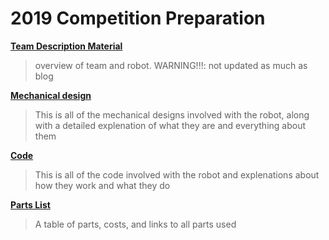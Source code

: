 # 2019 Competition Preparation

**[Team Description Material](2019-comp/TDM)**

> overview of team and robot. WARNING!!!: not updated as much as blog

**[Mechanical design](2019-comp/mechanical)**

>This is all of the mechanical designs involved with the robot, along with a detailed explenation of what they are and everything about them

**[Code](2019-comp/code)**

>This is all of the code involved with the robot and explenations about how they work and what they do

**[Parts List](2019-comp/parts_list)**

> A table of parts, costs, and links to all parts used
